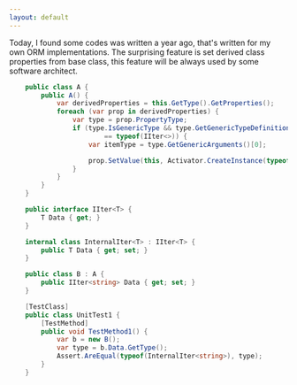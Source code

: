 ```yaml
---
layout: default
---
```


Today, I found some codes was written a year ago, that's written for my own ORM implementations. The surprising feature is set
derived class properties from base class, this feature will be always used by some software architect.

```csharp 
    public class A {
        public A() {
            var derivedProperties = this.GetType().GetProperties();
            foreach (var prop in derivedProperties) {
                var type = prop.PropertyType;
                if (type.IsGenericType && type.GetGenericTypeDefinition()
                        == typeof(IIter<>)) {
                    var itemType = type.GetGenericArguments()[0];

                    prop.SetValue(this, Activator.CreateInstance(typeof(InternalIter<>).MakeGenericType(itemType)));
                }
            }
        }
    }

    public interface IIter<T> {
        T Data { get; }
    }

    internal class InternalIter<T> : IIter<T> {
        public T Data { get; set; }
    }

    public class B : A {
        public IIter<string> Data { get; set; }
    }

    [TestClass]
    public class UnitTest1 {
        [TestMethod]
        public void TestMethod1() {
            var b = new B();
            var type = b.Data.GetType();
            Assert.AreEqual(typeof(InternalIter<string>), type);
        }
    }

```